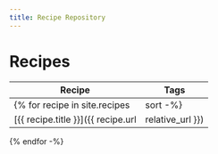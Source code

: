 ```yaml
---
title: Recipe Repository
---
```


# Recipes

| Recipe | Tags   |
|---|---|
{% for recipe in site.recipes | sort -%}
| [{{ recipe.title }}]({{ recipe.url | relative_url }}) | {{ recipe.tags }} |
{% endfor -%}